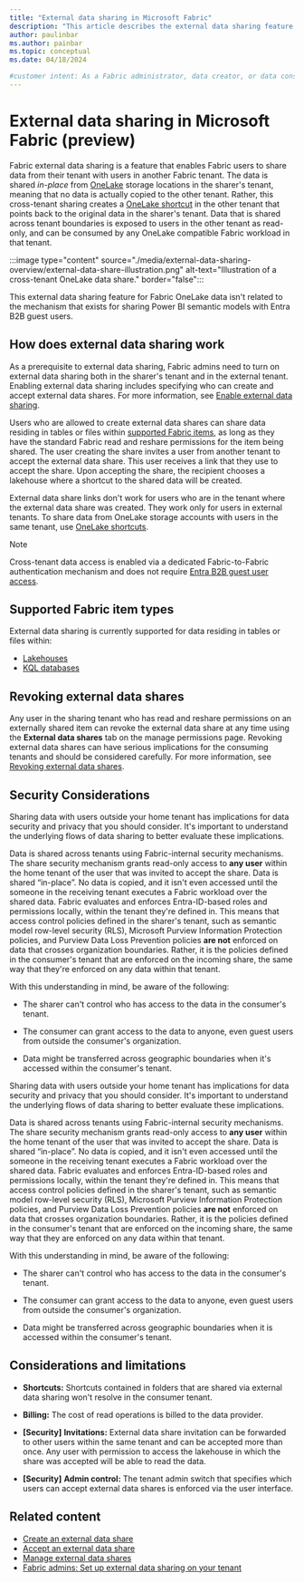 ```yaml
---
title: "External data sharing in Microsoft Fabric"
description: "This article describes the external data sharing feature in Microsoft Fabric."
author: paulinbar
ms.author: painbar
ms.topic: conceptual
ms.date: 04/18/2024

#customer intent: As a Fabric administrator, data creator, or data consumer, I want to learn about sharing data stored in OneLake from one tenant to another, so that data doesn't have to be copied when it is shared.
---
```


# External data sharing in Microsoft Fabric (preview)

Fabric external data sharing is a feature that enables Fabric users to share data from their tenant with users in another Fabric tenant. The data is shared *in-place* from [OneLake](../onelake/onelake-overview.md) storage locations in the sharer's tenant, meaning that no data is actually copied to the other tenant. Rather, this cross-tenant sharing creates a [OneLake shortcut](../onelake/onelake-shortcuts.md) in the other tenant that points back to the original data in the sharer's tenant. Data that is shared across tenant boundaries is exposed to users in the other tenant as read-only, and can be consumed by any OneLake compatible Fabric workload in that tenant.

:::image type="content" source="./media/external-data-sharing-overview/external-data-share-illustration.png" alt-text="Illustration of a cross-tenant OneLake data share." border="false":::

This external data sharing feature for Fabric OneLake data isn't related to the mechanism that exists for sharing Power BI semantic models with Entra B2B guest users.

## How does external data sharing work

As a prerequisite to external data sharing, Fabric admins need to turn on external data sharing both in the sharer's tenant and in the external tenant. Enabling external data sharing includes specifying who can create and accept external data shares. For more information, see [Enable external data sharing](./external-data-sharing-enable.md).

Users who are allowed to create external data shares can share data residing in tables or files within [supported Fabric items](#supported-fabric-item-types), as long as they have the standard Fabric read and reshare permissions for the item being shared. The user creating the share invites a user from another tenant to accept the external data share. This user receives a link that they use to accept the share. Upon accepting the share, the recipient chooses a lakehouse where a shortcut to the shared data will be created.

External data share links don't work for users who are in the tenant where the external data share was created. They work only for users in external tenants. To share data from OneLake storage accounts with users in the same tenant, use [OneLake shortcuts](../onelake/onelake-shortcuts.md).

> [!NOTE]
> Cross-tenant data access is enabled via a dedicated Fabric-to-Fabric authentication mechanism and does not require [Entra B2B guest user access](/power-bi/enterprise/service-admin-azure-ad-b2b).

## Supported Fabric item types

External data sharing is currently supported for data residing in tables or files within:

* [Lakehouses](../data-engineering/lakehouse-overview.md)
* [KQL databases](../real-time-analytics/create-database.md)

## Revoking external data shares

Any user in the sharing tenant who has read and reshare permissions on an externally shared item can revoke the external data share at any time using the **External data shares** tab on the manage permissions page. Revoking external data shares can have serious implications for the consuming tenants and should be considered carefully. For more information, see [Revoking external data shares](./external-data-sharing-manage.md#revoke-external-data-shares).

## Security Considerations

Sharing data with users outside your home tenant has implications for data security and privacy that you should consider. It's important to understand the underlying flows of data sharing to better evaluate these implications.

Data is shared across tenants using Fabric-internal security mechanisms. The share security mechanism grants read-only access to **any user** within the home tenant of the user that was invited to accept the share. Data is shared “in-place”. No data is copied, and it isn't even accessed until the someone in the receiving tenant executes a Fabric workload over the shared data. Fabric evaluates and enforces Entra-ID-based roles and permissions locally, within the tenant they're defined in. This means that access control policies defined in the sharer's tenant, such as semantic model row-level security (RLS), Microsoft Purview Information Protection policies, and Purview Data Loss Prevention policies **are not** enforced on data that crosses organization boundaries. Rather, it is the policies defined in the consumer's tenant that are enforced on the incoming share, the same way that they're enforced on any data within that tenant.

With this understanding in mind, be aware of the following:

* The sharer can't control who has access to the data in the consumer's tenant.

* The consumer can grant access to the data to anyone, even guest users from outside the consumer's organization.

* Data might be transferred across geographic boundaries when it's accessed within the consumer's tenant.

Sharing data with users outside your home tenant has implications for data security and privacy that you should consider. It's important to understand the underlying flows of data sharing to better evaluate these implications.

Data is shared across tenants using Fabric-internal security mechanisms. The share security mechanism grants read-only access to **any user** within the home tenant of the user that was invited to accept the share. Data is shared “in-place”. No data is copied, and it isn't even accessed until the someone in the receiving tenant executes a Fabric workload over the shared data. Fabric evaluates and enforces Entra-ID-based roles and permissions locally, within the tenant they're defined in. This means that access control policies defined in the sharer's tenant, such as semantic model row-level security (RLS), Microsoft Purview Information Protection policies, and Purview Data Loss Prevention policies **are not** enforced on data that crosses organization boundaries. Rather, it is the policies defined in the consumer's tenant that are enforced on the incoming share, the same way that they are enforced on any data within that tenant.

With this understanding in mind, be aware of the following:

* The sharer can't control who has access to the data in the consumer's tenant.

* The consumer can grant access to the data to anyone, even guest users from outside the consumer's organization.

* Data might be transferred across geographic boundaries when it is accessed within the consumer's tenant.

## Considerations and limitations

* **Shortcuts:** Shortcuts contained in folders that are shared via external data sharing won't resolve in the consumer tenant.

* **Billing:** The cost of read operations is billed to the data provider.

* **[Security]** **Invitations:** External data share invitation can be forwarded to other users within the same tenant and can be accepted more than once. Any user with permission to access the lakehouse in which the share was accepted will be able to read the data.

* **[Security]** **Admin control:** The tenant admin switch that specifies which users can accept external data shares is enforced via the user interface.

## Related content

* [Create an external data share](./external-data-sharing-create.md)
* [Accept an external data share](./external-data-sharing-accept.md)
* [Manage external data shares](./external-data-sharing-manage.md)
* [Fabric admins: Set up external data sharing on your tenant](./external-data-sharing-enable.md)